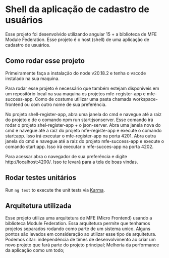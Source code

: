 # Shell da aplicação de cadastro de usuários

Esse projeto foi desenvolvido utilizando angular 15 + a biblioteca de MFE Module Federation. Esse projeto é o host (shell) de uma aplicação de cadastro de usuários.

## Como rodar esse projeto

Primeiramente faça a instalação do node v20.18.2 e tenha o vscode instalado na sua maquina.

Para rodar esse projeto é necessário que também estejam disponiveis em um repositório local na sua maquina os projetos mfe-register-app e mfe-success-app. Como de costume utilizar uma pasta chamada workspace-frontend ou com outro nome de sua preferência. 

No projeto shell-register-app, abra uma janela do cmd e navegue até a raiz do projeto e de o comando npm run start:jsonserver. Esse comando irá rodar o projeto shel-register-app + o json-server.
Abra uma janela nova do cmd e navegue até a raiz do projeto mfe-registe-app e execute o comando start:app. Isso irá executar o mfe-register-app na porta 4201.
Abra outra janela do cmd e navegue até a raiz do projeto mfe-success-app e execute o comando start:app. Isso irá executar o mfe-succes-app na porta 4202.

Para acessar abra o navegador de sua preferência e digite http://localhost:4200/. Isso te levará para a tela de boas vindas.

## Rodar testes unitários

Run `ng test` to execute the unit tests via [Karma](https://karma-runner.github.io).

## Arquitetura utilizada

Esse projeto utiliza uma arquitetura de MFE (Micro Frontend) usando a biblioteca Module Federation. Essa arquitetura permite que tenhamos projetos separados rodando como parte de um sistema unico.
Alguns pontos são levados em consideração ao utilizar esse tipo de arquitetura. 
Podemos citar:
independência de times de desenvolvimento ao criar um novo projeto que fará parte do projeto principal;
Melhoria da performance da aplicação como um todo;

